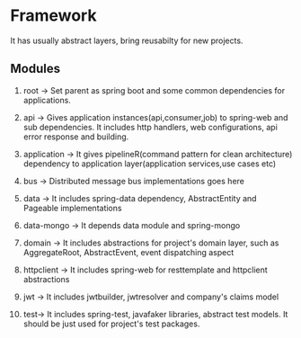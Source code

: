 # Framework
It has usually abstract layers, bring reusabilty for new projects.

## Modules

1. root -> Set parent as spring boot and some common dependencies for applications.

2. api -> Gives application instances(api,consumer,job) to spring-web and sub dependencies. It includes http handlers, web configurations, api error response and building.

3. application -> It gives pipelineR(command pattern for clean architecture) dependency to application layer(application services,use cases etc)

4. bus -> Distributed message bus implementations goes here

5. data -> It includes spring-data dependency, AbstractEntity and Pageable implementations

6. data-mongo -> It depends data module and spring-mongo

7. domain -> It includes abstractions for project's domain layer, such as AggregateRoot, AbstractEvent, event dispatching aspect

8. httpclient -> It includes spring-web for resttemplate and httpclient abstractions 

9. jwt -> It includes jwtbuilder, jwtresolver and company's claims model

10. test-> It includes spring-test, javafaker libraries, abstract test models. It should be just used for project's test packages.


